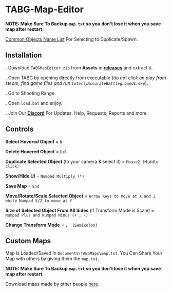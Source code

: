 # TABG-Map-Editor
**NOTE: Make Sure To Backup `map.txt` so you don't lose it when you save map after restart.**

[Common Objects Name List](https://github.com/JunaidIRF/TABG-Map-Editor/blob/main/objnames) For Selecting to Duplicate/Spawn.

## Installation
**.** Download `TABGMapEditor.zip` from **Assets** in [**releases**](https://github.com/JunaidIRF/TABG-Map-Editor/releases) and extract it.

**.** Open TABG by opening directly from executable (*do not click on play from steam, find game files and run `TotallyAccurateBattlegrounds.exe`*).

**.** Go to Shooting Range.

**.** Open `load.bat` and enjoy.

**.** Join Our [**Discord**](https://discord.gg/bbe2222WnT) For Updates, Help, Requests, Reports and more.

## Controls
**Select Hovered Object** = `N`

**Delete Hovered Object** = `Del`

**Duplicate Selected Object** (to your camera & select it) = `Mouse2 (Middle Click)`

**Show/Hide UI** = `Numpad Multiply (*)`

**Save Map** = `End`

**Move/Rotate/Scale Selected Object** = `Arrow Keys to Move at X and Z while Numpad 5/2 to move at Y`

**Size of Selected Object From All Sides** (if Transform Mode is Scale) = `Numpad Plus and Numpad Minus (+ , -)`

**Change Transform Mode** = `;  (Semicolon)`

## Custom Maps
Map is Loaded/Saved in `Documents\TABGMaps\map.txt`. 
You Can Share Your Map with others by giving them the `map.txt`.

**NOTE: Make Sure To Backup `map.txt` so you don't lose it when you save map after restart.**

Download maps made by other people [here](https://discord.gg/bbe2222WnT).

